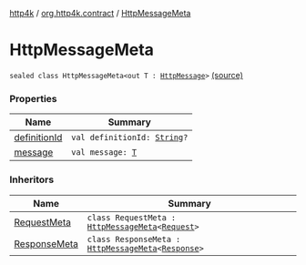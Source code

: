[http4k](../../index.md) / [org.http4k.contract](../index.md) / [HttpMessageMeta](./index.md)

# HttpMessageMeta

`sealed class HttpMessageMeta<out T : `[`HttpMessage`](../../org.http4k.core/-http-message/index.md)`>` [(source)](https://github.com/http4k/http4k/blob/master/http4k-contract/src/main/kotlin/org/http4k/contract/routeMeta.kt#L11)

### Properties

| Name | Summary |
|---|---|
| [definitionId](definition-id.md) | `val definitionId: `[`String`](https://kotlinlang.org/api/latest/jvm/stdlib/kotlin/-string/index.html)`?` |
| [message](message.md) | `val message: `[`T`](index.md#T) |

### Inheritors

| Name | Summary |
|---|---|
| [RequestMeta](../-request-meta/index.md) | `class RequestMeta : `[`HttpMessageMeta`](./index.md)`<`[`Request`](../../org.http4k.core/-request/index.md)`>` |
| [ResponseMeta](../-response-meta/index.md) | `class ResponseMeta : `[`HttpMessageMeta`](./index.md)`<`[`Response`](../../org.http4k.core/-response/index.md)`>` |
